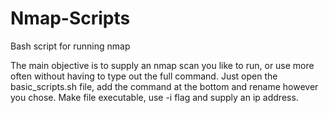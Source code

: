 # Nmap-Scripts
Bash script for running nmap


The main objective is to supply an nmap scan you like to run, or use more often without having to type out the full command.
Just open the basic_scripts.sh file, add the command at the bottom and rename however you chose.
Make file executable, use -i flag and supply an ip address.
